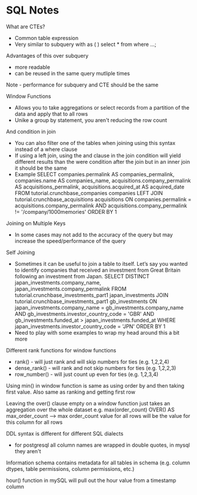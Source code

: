 # SQL Notes

What are CTEs? 
- Common table expression
- Very similar to subquery
with <name of CTE> as (
    <query>
)
select *
from <name of CTE>
where ...;

Advantages of this over subquery
- more readable
- can be reused in the same query mutliple times

Note - performance for subquery and CTE should be the same

Window Functions
- Allows you to take aggregations or select records from a partition of the data and apply that to all rows
- Unike a group by statement, you aren't reducing the row count

And condition in join
- You can also filter one of the tables when joining using this syntax instead of a where clause
- If using a left join, using the and clause in the join condition will yield different results than the were condition after the join but in an inner join it should be the same
- Example
SELECT companies.permalink AS companies_permalink,
       companies.name AS companies_name,
       acquisitions.company_permalink AS acquisitions_permalink,
       acquisitions.acquired_at AS acquired_date
  FROM tutorial.crunchbase_companies companies
  LEFT JOIN tutorial.crunchbase_acquisitions acquisitions
    ON companies.permalink = acquisitions.company_permalink
   AND acquisitions.company_permalink != '/company/1000memories'
 ORDER BY 1

Joining on Multiple Keys
- In some cases may not add to the accuracy of the query but may increase the speed/performance of the query

Self Joining
- Sometimes it can be useful to join a table to itself. Let’s say you wanted to identify companies that received an investment from Great Britain following an investment from Japan.
SELECT DISTINCT japan_investments.company_name,
	   japan_investments.company_permalink
  FROM tutorial.crunchbase_investments_part1 japan_investments
  JOIN tutorial.crunchbase_investments_part1 gb_investments
    ON japan_investments.company_name = gb_investments.company_name
   AND gb_investments.investor_country_code = 'GBR'
   AND gb_investments.funded_at > japan_investments.funded_at
 WHERE japan_investments.investor_country_code = 'JPN'
 ORDER BY 1
 - Need to play with some examples to wrap my head around this a bit more

 Different rank functions for window functions
 - rank() - will just rank and will skip numbers for ties (e.g. 1,2,2,4)
 - dense_rank() - will rank and not skip numbers for ties (e.g. 1,2,2,3)
 - row_number() - will just count up even for ties (e.g. 1,2,3,4)

 Using min() in window function is same as using order by and then taking first value. Also same as ranking and getting first row

 Leaving the over() clause empty on a window function just takes an aggregation over the whole dataset
 e.g. max(order_count) OVER() AS max_order_count --> max order_count value for all rows will be the value for this column for all rows

 DDL syntax is different for different SQL dialects
 - for postgresql all column names are wrapped in double quotes, in mysql they aren't

 Information schema contains metadata for all tables in schema (e.g. column dtypes, table permissions, column permissions, etc.)

 hour() function in mySQL will pull out the hour value from a timestamp column